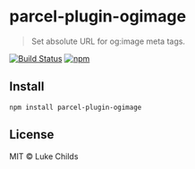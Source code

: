 # parcel-plugin-ogimage

> Set absolute URL for og:image meta tags.

[![Build Status](https://travis-ci.com/lukechilds/parcel-plugin-ogimage.svg?branch=master)](https://travis-ci.com/lukechilds/parcel-plugin-ogimage)
[![npm](https://img.shields.io/npm/v/parcel-plugin-ogimage.svg)](https://www.npmjs.com/package/parcel-plugin-ogimage)

## Install

```shell
npm install parcel-plugin-ogimage
```

## License

MIT © Luke Childs
